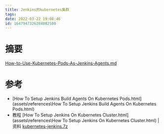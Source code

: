 ```yaml
---
title: Jenkins的kubernetes集群
tags: 
date: 2022-03-22 19:08:46
id: 1647947326284002500
---
```

# 摘要



 [How-to-Use-Kubernetes-Pods-As-Jenkins-Agents.md](assets\references\How-to-Use-Kubernetes-Pods-As-Jenkins-Agents.md) 

# 参考

-  [How To Setup Jenkins Build Agents On Kubernetes Pods.html](assets\references\How To Setup Jenkins Build Agents On Kubernetes Pods.html) 
- 教程 [How To Setup Jenkins On Kubernetes Cluster.html](assets\references\How To Setup Jenkins On Kubernetes Cluster.html) | 资料 [kubernetes-jenkins.7z](assets\data\kubernetes-jenkins.7z) 


